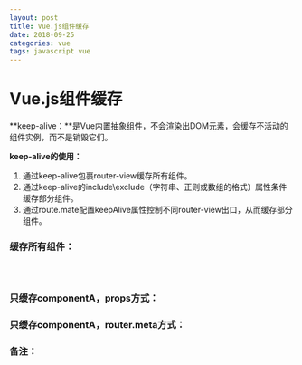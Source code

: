 ```yaml
---
layout: post
title: Vue.js组件缓存
date: 2018-09-25
categories: vue
tags: javascript vue
---
```


# Vue.js组件缓存

**keep-alive：**是Vue内置抽象组件，不会渲染出DOM元素，会缓存不活动的组件实例，而不是销毁它们。

**keep-alive的使用：**

1. 通过keep-alive包裹router-view缓存所有组件。
2. 通过keep-alive的include\exclude（字符串、正则或数组的格式）属性条件缓存部分组件。
3. 通过route.mate配置keepAlive属性控制不同router-view出口，从而缓存部分组件。


### 缓存所有组件：

<code class="language-javascript">
    <script>
        <keep-alive>
            <router-view></router-view>
        </keep-alive>
    </script>
</code>


### 只缓存componentA，props方式：

<script>
    export default {
        name: 'componentA',
        data: {}
    }
    export default {
            name: 'componentB',
            data: {}
        }
</script>

<script>
    <keep-alive include="componentA">
        <router-view></router-view>
    </keep-alive>
</script>


### 只缓存componentA，router.meta方式：

<script>
    const router = new Router({
      mode: 'hash',
      routes: [
        {
          path: '/componentA',
          name: 'componentA',
          component(resolve) {
            require(['@/views/componentA.vue'], resolve)
          },
          meta: {
            keepAlive: true
          }
        }, {
          path: '/componentB',
          name: 'componentB',
          component(resolve) {
            require(['@/views/componentB.vue'], resolve)
          },
          meta: {
            keepAlive: false
          }
        }
      ]
    });
</script>


<script>
    <!-- 被缓存组件 -->
    <keep-alive>
          <router-view v-if="$route.meta.keepAlive"></router-view>
    </keep-alive>
    <!-- 不缓存组件 -->
    <router-view v-if="!$route.meta.keepAlive"></router-view>
</script>


### 备注：
<script>
    当组件在keep-alive中被切换时，activated和deactivated钩子函数会对应被执行。
</script>



